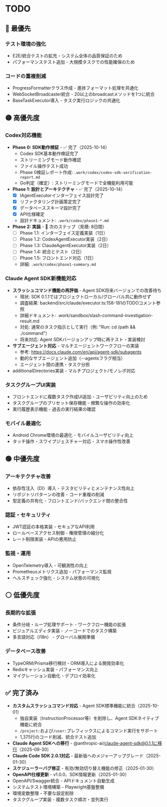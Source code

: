 # TODO

## 🔴 最優先

### テスト環境の強化
- E2E/統合テストの拡充 - システム全体の品質保証のため
- パフォーマンステスト追加 - 大規模タスクでの性能確保のため

### コードの重複削減
- ProgressFormatterクラス作成 - 進捗フォーマット処理を共通化
- WebSocketBroadcaster統合 - 20以上のbroadcastメソッドを1つに統合
- BaseTaskExecutor導入 - タスク実行ロジックの共通化

## 🟡 高優先度

### Codex対応機能
- **Phase 0: SDK動作検証** - ✅ 完了（2025-10-14）
  - Codex SDK基本動作検証完了
  - ストリーミングモード動作確認
  - ファイル操作テスト成功
  - Phase 0検証レポート作成: `.work/codex/codex-sdk-verification-report.md`
  - Go判定（確定）: ストリーミングモードで全機能利用可能
- **Phase 1: 設計とアーキテクチャ** - ✅ 完了（2025-10-14）
  - [x] IAgentExecutorインターフェイス設計完了
  - [x] リファクタリング計画策定完了
  - [x] データベーススキーマ設計完了
  - [x] API仕様確定
  - 設計ドキュメント: `.work/codex/phase1-*.md`
- **Phase 2: 実装** - 🔄 次のステップ（見積: 8日間）
  - [ ] Phase 1.1: インターフェイス定義実装（1日）
  - [ ] Phase 1.2: CodexAgentExecutor実装（2日）
  - [ ] Phase 1.3: ClaudeAgentExecutor実装（2日）
  - [ ] Phase 1.4: 統合とテスト（2日）
  - [ ] Phase 1.5: フロントエンド対応（1日）
  - 詳細: `.work/codex/phase1-summary.md`

### Claude Agent SDK新機能対応
- **スラッシュコマンド機能の再評価** - Agent SDK将来バージョンでの改善待ち
  - 現状: SDK 0.1.1ではプロジェクトローカル/グローバル共に動作せず
  - 調査結果: backend/src/claude/executor.ts:158-181のTODOコメント参照
  - 詳細ドキュメント: .work/sandbox/slash-command-investigation-result.md
  - 対処: 通常のタスク指示として実行（例: "Run: cd /path && ./command"）
  - 将来対応: Agent SDKバージョンアップ時に再テスト・実装検討
- **サブエージェント対応** - マルチエージェントワークフローの実装
  - 参考: https://docs.claude.com/en/api/agent-sdk/subagents
  - 動的なサブエージェント追加（--agentsフラグ相当）
  - エージェント間の連携・タスク分担
- additionalDirectories実装 - マルチプロジェクト/モノレポ対応

### タスクグループUI実装
- フロントエンドに複数タスク作成UI追加 - ユーザビリティ向上のため
- タスクグループのプリセット保存機能 - 頻繁な操作の効率化
- 実行履歴表示機能 - 過去の実行結果の確認

### モバイル最適化
- Android Chrome環境の最適化 - モバイルユーザビリティ向上
- タッチ操作・スワイプジェスチャー対応 - スマホ操作性改善

## 🟢 中優先度

### アーキテクチャ改善
- 依存性注入（DI）導入 - テスタビリティとメンテナンス性向上
- リポジトリパターンの改善 - コード重複の削減
- 型定義の共有化 - フロントエンド/バックエンド間の整合性

### 認証・セキュリティ
- JWT認証の本格実装 - セキュアなAPI利用
- ロールベースアクセス制御 - 権限管理の細分化
- レート制限実装 - APIの悪用防止

### 監視・運用
- OpenTelemetry導入 - 可観測性の向上
- Prometheusメトリクス追加 - パフォーマンス監視
- ヘルスチェック強化 - システム状態の可視化

## ⚪ 低優先度

### 長期的な拡張
- 条件分岐・ループ処理サポート - ワークフロー機能の拡張
- ビジュアルエディタ実装 - ノーコードでのタスク構築
- 多言語対応（i18n） - グローバル展開準備

### データベース改善
- TypeORM/Prisma移行検討 - ORM導入による開発効率化
- Redisキャッシュ実装 - パフォーマンス向上
- マイグレーション自動化 - デプロイ効率化

## ✅ 完了済み

- **カスタムスラッシュコマンド対応** - Agent SDK標準機能に統合（2025-10-01）
  - 独自実装（InstructionProcessor等）を削除し、Agent SDKネイティブ機能に統合
  - `/project:`および`/user:`プレフィックスによるコマンド実行をサポート
  - 1,375行のコード削減、統合テスト追加
- **Claude Agent SDKへの移行** - @anthropic-ai/claude-agent-sdk@0.1.1に移行（2025-09-30）
- **Claude Code SDK 2.0.1対応** - 最新版へのメジャーアップグレード（2025-01-30）
- **スケジューラーバグ修正** - 有効/無効切り替え機能の修正（2025-01-30）
- **OpenAPI仕様更新** - v1.0.0、SDK情報更新（2025-01-30）
- OpenAPI/Swagger統合 - APIドキュメント自動生成
- システムテスト環境構築 - Playwright基盤整備
- 環境変数整理 - 不要な設定削除
- タスクグループ実装 - 複数タスク順次・並列実行